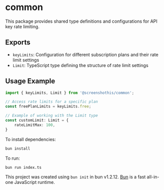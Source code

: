 # common

This package provides shared type definitions and configurations for API key rate limiting.

## Exports

- `keyLimits`: Configuration for different subscription plans and their rate limit settings
- `Limit`: TypeScript type defining the structure of rate limit settings

## Usage Example

```ts
import { keyLimits, Limit } from '@screenshothis/common';

// Access rate limits for a specific plan
const freePlanLimits = keyLimits.free;

// Example of working with the Limit type
const customLimit: Limit = {
    rateLimitMax: 100,
}
```

To install dependencies:

```bash
bun install
```

To run:

```bash
bun run index.ts
```

This project was created using `bun init` in bun v1.2.12. [Bun](https://bun.sh) is a fast all-in-one JavaScript runtime.
